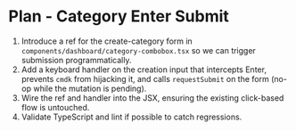 # Plan - Category Enter Submit

1. Introduce a ref for the create-category form in `components/dashboard/category-combobox.tsx` so we can trigger submission programmatically.
2. Add a keyboard handler on the creation input that intercepts Enter, prevents `cmdk` from hijacking it, and calls `requestSubmit` on the form (no-op while the mutation is pending).
3. Wire the ref and handler into the JSX, ensuring the existing click-based flow is untouched.
4. Validate TypeScript and lint if possible to catch regressions.
